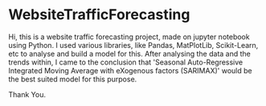 # WebsiteTrafficForecasting

Hi, this is a website traffic forecasting project, made on jupyter notebook using Python.
I used various libraries, like Pandas, MatPlotLib, Scikit-Learn, etc to analyse and build a model for this. After analysing the data and the trends within, I came to the conclusion that 'Seasonal Auto-Regressive Integrated Moving Average with eXogenous factors (SARIMAX)' would be the best suited model for this purpose.

Thank You.
